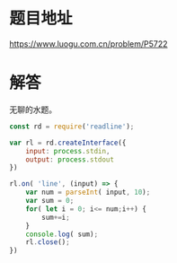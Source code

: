 # 题目地址
https://www.luogu.com.cn/problem/P5722

# 解答
无聊的水题。

```js
const rd = require('readline');

var rl = rd.createInterface({
    input: process.stdin,
    output: process.stdout
})

rl.on( 'line', (input) => {
    var num = parseInt( input, 10);
    var sum = 0;
    for( let i = 0; i<= num;i++) {
        sum+=i;
    }
    console.log( sum);
    rl.close();
})
```
